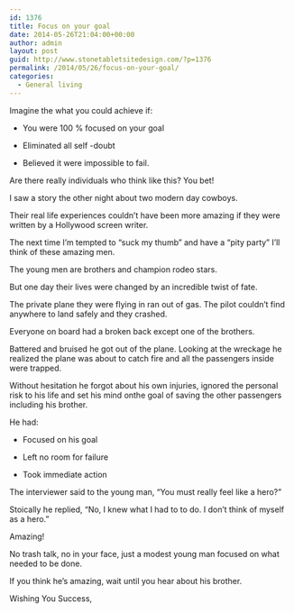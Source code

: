 ```yaml
---
id: 1376
title: Focus on your goal
date: 2014-05-26T21:04:00+00:00
author: admin
layout: post
guid: http://www.stonetabletsitedesign.com/?p=1376
permalink: /2014/05/26/focus-on-your-goal/
categories:
  - General living
---
```

Imagine the what you could achieve if:

* You were 100 % focused on your goal
      
* Eliminated all self -doubt
      
* Believed it were impossible to fail. 

Are there really individuals who think like this? You bet!

I saw a story the other night about two modern day cowboys.

Their real life experiences couldn&#8217;t have been more amazing if they were written by a Hollywood screen writer.

The next time I&#8217;m tempted to &#8220;suck my thumb&#8221; and have a &#8220;pity party&#8221; I&#8217;ll think of these amazing men.

The young men are brothers and champion rodeo stars.

But one day their lives were changed by an incredible twist of fate.

The private plane they were flying in ran out of gas. The pilot couldn&#8217;t find anywhere to land safely and they crashed.

Everyone on board had a broken back except one of the brothers.

Battered and bruised he got out of the plane. Looking at the wreckage he realized the plane was about to catch fire and all the passengers inside were trapped.

Without hesitation he forgot about his own injuries, ignored the personal risk to his life and set his mind onthe goal of saving the other passengers including his brother.

He had:

* Focused on his goal
      
* Left no room for failure
      
* Took immediate action 

The interviewer said to the young man, &#8220;You must really feel like a hero?&#8221;

Stoically he replied, &#8220;No, I knew what I had to to do. I don&#8217;t think of myself as a hero.&#8221;

Amazing!

No trash talk, no in your face, just a modest young man focused on what needed to be done.

If you think he&#8217;s amazing, wait until you hear about his brother.

Wishing You Success,
